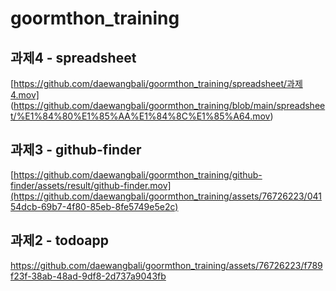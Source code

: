 # goormthon_training

## 과제4 - spreadsheet
[https://github.com/daewangbali/goormthon_training/spreadsheet/과제4.mov]
(https://github.com/daewangbali/goormthon_training/blob/main/spreadsheet/%E1%84%80%E1%85%AA%E1%84%8C%E1%85%A64.mov)

## 과제3 - github-finder
[https://github.com/daewangbali/goormthon_training/github-finder/assets/result/github-finder.mov](https://github.com/daewangbali/goormthon_training/assets/76726223/04154dcb-69b7-4f80-85eb-8fe5749e5e2c)

## 과제2 - todoapp
https://github.com/daewangbali/goormthon_training/assets/76726223/f789f23f-38ab-48ad-9df8-2d737a9043fb

